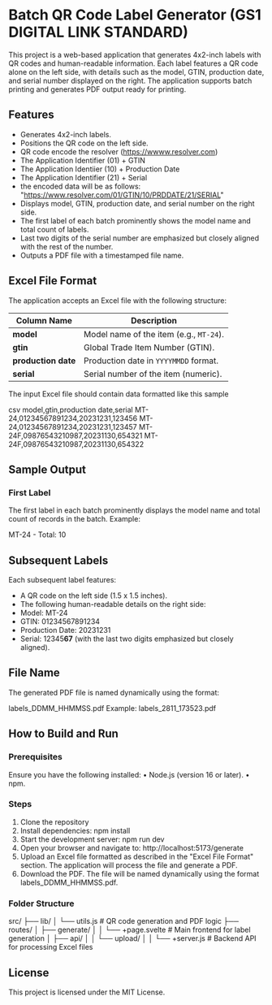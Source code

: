 # Batch QR Code Label Generator (GS1 DIGITAL LINK STANDARD)

This project is a web-based application that generates 4x2-inch labels with QR codes and human-readable information. Each label features a QR code alone on the left side, with details such as the model, GTIN, production date, and serial number displayed on the right. The application supports batch printing and generates PDF output ready for printing.

## Features

- Generates 4x2-inch labels.
- Positions the QR code on the left side.
- QR code encode the resolver (https://wwww.resolver.com)
- The Application Identifier (01) + GTIN
- The Application Identiier (10) + Production Date
- The Application Identifier (21) + Serial
- the encoded data will be as follows: "https://www.resolver.com/01/GTIN/10/PRDDATE/21/SERIAL"
- Displays model, GTIN, production date, and serial number on the right side.
- The first label of each batch prominently shows the model name and total count of labels.
- Last two digits of the serial number are emphasized but closely aligned with the rest of the number.
- Outputs a PDF file with a timestamped file name.

## Excel File Format

The application accepts an Excel file with the following structure:

| **Column Name**     | **Description**                                          |
|----------------------|----------------------------------------------------------|
| **model**           | Model name of the item (e.g., `MT-24`).                  |
| **gtin**            | Global Trade Item Number (GTIN).                        |
| **production date** | Production date in `YYYYMMDD` format.                   |
| **serial**          | Serial number of the item (numeric).                    |

The input Excel file should contain data formatted like this sample

csv
model,gtin,production date,serial
MT-24,01234567891234,20231231,123456
MT-24,01234567891234,20231231,123457
MT-24F,09876543210987,20231130,654321
MT-24F,09876543210987,20231130,654322

## Sample Output

### First Label
The first label in each batch prominently displays the model name and total count of records in the batch. Example:

MT-24 - Total: 10

## Subsequent Labels

Each subsequent label features:
*	A QR code on the left side (1.5 x 1.5 inches).
*	The following human-readable details on the right side:
*	Model: MT-24
*	GTIN: 01234567891234
*	Production Date: 20231231
*	Serial: 12345**67** (with the last two digits emphasized but closely aligned).

## File Name

The generated PDF file is named dynamically using the format:

labels_DDMM_HHMMSS.pdf
Example: labels_2811_173523.pdf

## How to Build and Run

### Prerequisites

Ensure you have the following installed:
•	Node.js (version 16 or later).
•	npm.

### Steps

1.	Clone the repository
2.	Install dependencies: npm install
3.	Start the development server: npm run dev
4.	Open your browser and navigate to: http://localhost:5173/generate
5.	Upload an Excel file formatted as described in the "Excel File Format" section. The application will process the file and generate a PDF.
6.	Download the PDF. The file will be named dynamically using the format labels_DDMM_HHMMSS.pdf.

### Folder Structure

src/
├── lib/
│   └── utils.js         # QR code generation and PDF logic
├── routes/
│   ├── generate/
│   │   └── +page.svelte # Main frontend for label generation
│   ├── api/
│   │   └── upload/
│   │       └── +server.js # Backend API for processing Excel files

## License

This project is licensed under the MIT License.


